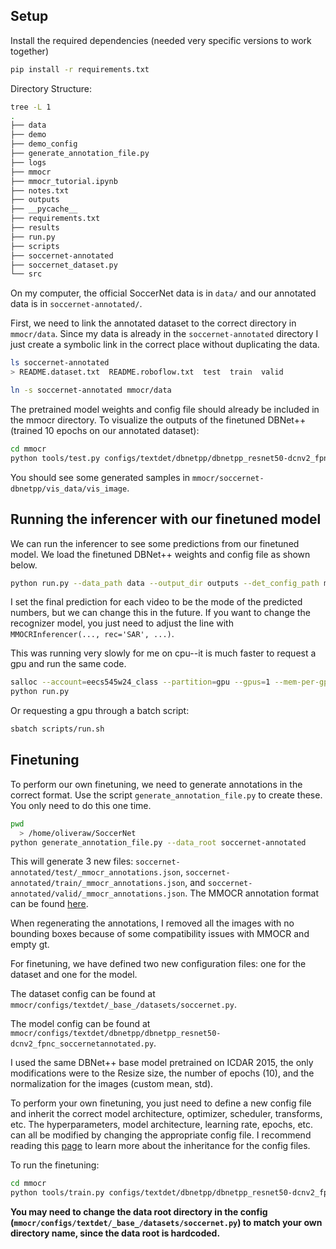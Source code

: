 ## Setup
Install the required dependencies (needed very specific versions to work together)
```bash
pip install -r requirements.txt
```

Directory Structure:
```bash
tree -L 1
.
├── data
├── demo
├── demo_config
├── generate_annotation_file.py
├── logs
├── mmocr
├── mmocr_tutorial.ipynb
├── notes.txt
├── outputs
├── __pycache__
├── requirements.txt
├── results
├── run.py
├── scripts
├── soccernet-annotated
├── soccernet_dataset.py
└── src
```
On my computer, the official SoccerNet data is in `data/` and our annotated data is in `soccernet-annotated/`.

First, we need to link the annotated dataset to the correct directory in `mmocr/data`. Since my data is already in the `soccernet-annotated` directory I just create a symbolic link in the correct place without duplicating the data.
```bash
ls soccernet-annotated
> README.dataset.txt  README.roboflow.txt  test  train  valid

ln -s soccernet-annotated mmocr/data
```

The pretrained model weights and config file should already be included in the mmocr directory. To visualize the outputs of the finetuned DBNet++ (trained 10 epochs on our annotated dataset):
```bash
cd mmocr
python tools/test.py configs/textdet/dbnetpp/dbnetpp_resnet50-dcnv2_fpnc_soccernetannotated.py soccernet-dbnetpp/epoch_10.pth --show-dir soccernet-dbnetpp
```
You should see some generated samples in `mmocr/soccernet-dbnetpp/vis_data/vis_image`.

## Running the inferencer with our finetuned model
We can run the inferencer to see some predictions from our finetuned model. We load the finetuned DBNet++ weights and config file as shown below.
```bash
python run.py --data_path data --output_dir outputs --det_config_path mmocr/configs/textdet/dbnetpp/dbnetpp_resnet50-dcnv2_fpnc_soccernetannotated.py --det_weights_path mmocr/soccernet-dbnetpp/epoch_10.pth
```
I set the final prediction for each video to be the mode of the predicted numbers, but we can change this in the future. 
If you want to change the recognizer model, you just need to adjust the line with `MMOCRInferencer(..., rec='SAR', ...)`.

This was running very slowly for me on cpu--it is much faster to request a gpu and run the same code. 
```bash
salloc --account=eecs545w24_class --partition=gpu --gpus=1 --mem-per-gpu=8000 --cpus-per-gpu=3 --time=2:00:00
python run.py
```
Or requesting a gpu through a batch script:
```bash
sbatch scripts/run.sh
```

## Finetuning
To perform our own finetuning, we need to generate annotations in the correct format. Use the script `generate_annotation_file.py` to create these. You only need to do this one time.
```bash
pwd
  > /home/oliveraw/SoccerNet
python generate_annotation_file.py --data_root soccernet-annotated
```
This will generate 3 new files: `soccernet-annotated/test/_mmocr_annotations.json`, `soccernet-annotated/train/_mmocr_annotations.json`, and `soccernet-annotated/valid/_mmocr_annotations.json`.
The MMOCR annotation format can be found [here](https://mmocr.readthedocs.io/en/dev-1.x/basic_concepts/datasets.html#ocrdataset). 

When regenerating the annotations, I removed all the images with no bounding boxes because of some compatibility issues with MMOCR and empty gt. 

For finetuning, we have defined two new configuration files: one for the dataset and one for the model.

The dataset config can be found at `mmocr/configs/textdet/_base_/datasets/soccernet.py`. 

The model config can be found at `mmocr/configs/textdet/dbnetpp/dbnetpp_resnet50-dcnv2_fpnc_soccernetannotated.py`.

I used the same DBNet++ base model pretrained on ICDAR 2015, the only modifications were to the Resize size, the number of epochs (10), and the normalization for the images (custom mean, std). 


To perform your own finetuning, you just need to define a new config file and inherit the correct model architecture, optimizer, scheduler, transforms, etc. The hyperparameters, model architecture, learning rate, epochs, etc. can all be modified by changing the appropriate config file.
I recommend reading this [page](https://mmengine.readthedocs.io/en/latest/advanced_tutorials/config.html) to learn more about the inheritance for the config files. 

To run the finetuning:
```bash
cd mmocr
python tools/train.py configs/textdet/dbnetpp/dbnetpp_resnet50-dcnv2_fpnc_soccernetannotated.py --work-dir soccernet-dbnetpp
```

**You may need to change the data root directory in the config (`mmocr/configs/textdet/_base_/datasets/soccernet.py`) to match your own directory name, since the data root is hardcoded.**

